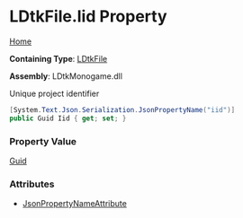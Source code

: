 # LDtkFile\.Iid Property

[Home](../../../README.md)

**Containing Type**: [LDtkFile](../README.md)

**Assembly**: LDtkMonogame\.dll

  
Unique project identifier

```csharp
[System.Text.Json.Serialization.JsonPropertyName("iid")]
public Guid Iid { get; set; }
```

### Property Value

[Guid](https://docs.microsoft.com/en-us/dotnet/api/system.guid)

### Attributes

* [JsonPropertyNameAttribute](https://docs.microsoft.com/en-us/dotnet/api/system.text.json.serialization.jsonpropertynameattribute)

